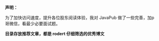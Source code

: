 **声明：**

为了加快访问速度，提升各位股东阅读体验，我对 JavaPub 做了一些完善，加p哥微信，看最少必要面试题。



**目录存放推荐文章，都是 rodert 仔细筛选的优秀博文**



